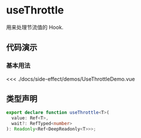 # useThrottle

用来处理节流值的 Hook.

## 代码演示

### 基本用法

<script setup>
import UseThrottleDemo from './demos/UseThrottleDemo.vue'
</script>
<UseThrottleDemo />

<<< ./docs/side-effect/demos/UseThrottleDemo.vue

## 类型声明

```ts
export declare function useThrottle<T>(
  value: Ref<T>,
  wait?: RefTyped<number>
): Readonly<Ref<DeepReadonly<T>>>;
```
